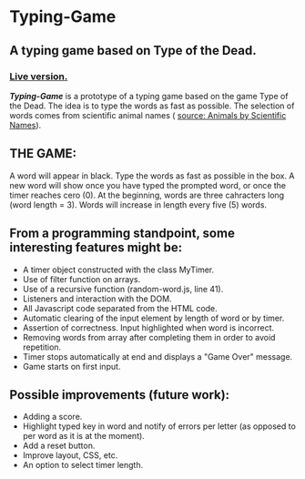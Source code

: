 # Typing-Game
## A typing game based on Type of the Dead.

### [Live version.](http://irvingangulo.com/assets/typing-game-f/typing-game/)

_**Typing-Game**_  is a prototype of a typing game based on the game Type of the Dead. The idea is to type the words as fast as possible. The selection of words comes from scientific animal names ( [source: Animals by Scientific Names](https://a-z-animals.com/animals/scientific/)).

## THE GAME:
A word will appear in black. Type the words as fast as possible in the box. A new word will show once you have typed the prompted word, or once the timer reaches cero (0). 
At the beginning, words are three cahracters long (word length = 3). Words will increase in length every five (5) words.

## From a programming standpoint, some interesting features might be:

- A timer object constructed with the class MyTimer.
- Use of filter function on arrays.
- Use of a recursive function (random-word.js, line 41).
- Listeners and interaction with the DOM.
- All Javascript code separated from the HTML code.
- Automatic clearing of the input element by length of word or by timer.
- Assertion of correctness. Input highlighted when word is incorrect.
- Removing words from array after completing them in order to avoid repetition.
- Timer stops automatically at end and displays a "Game Over" message.
- Game starts on first input.

## Possible improvements (future work):

- Adding a score.
- Highlight typed key in word and notify of errors per letter (as opposed to per word as it is at the moment).
- Add a reset button.
- Improve layout, CSS, etc.
- An option to select timer length.

